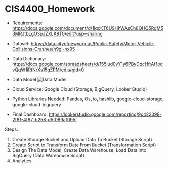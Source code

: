 # CIS4400_Homework

- Requirements: https://docs.google.com/document/d/1iqcKT6U9HhWAsCh8QHQ5RgM53MRJtbLgO3pJZXLK8T0/edit?usp=sharing
- Dataset: https://data.cityofnewyork.us/Public-Safety/Motor-Vehicle-Collisions-Crashes/h9gi-nx95 
- Data Dictionary: https://docs.google.com/spreadsheets/d/155lud0vY1y6PByDqcHftAf1pcvQqW1iRtNrXs15gZPM/edit#gid=0
- Data Model
![Data Model]([https://github.com/[username]/[reponame]/blob/[branch]/image.jpg?raw=true](https://github.com/tshadat2002/CIS4400_Homework/blob/main/data_model.jpg))

- Cloud Service: Google Cloud (Storage, BigQuery, Looker Studio)
- Python Libraries Needed: Pandas, Os, io, hashlib, google-cloud-storage, google-cloud-bigquery
- Final Dashboard: https://lookerstudio.google.com/reporting/9c422398-2f81-4f67-b258-d5f089af095f 

Steps:
1. Create Storage Bucket and Upload Data To Bucket (Storage Script)
2. Create Script to Transform Data From Bucket (Transformation Script)
3. Design The Data Model, Create Data Warehouse, Load Data into BigQuery (Data Warehouse Script)
4. Analytics 
